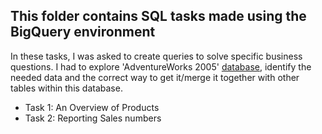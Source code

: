## This folder contains SQL tasks made using the BigQuery environment

In these tasks, I was asked to create queries to solve specific business questions.
I had to explore 'AdventureWorks 2005' [database](https://learn.microsoft.com/en-us/sql/samples/adventureworks-install-configure?view=sql-server-ver16&tabs=ssms), identify the needed data and the correct way to get it/merge it together with other tables within this database.

* Task 1: An Overview of Products
* Task 2: Reporting Sales numbers
